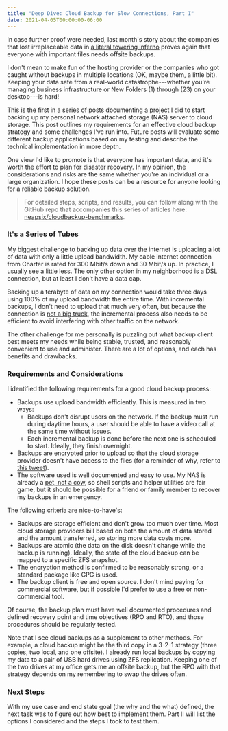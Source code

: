 ```yaml
---
title: "Deep Dive: Cloud Backup for Slow Connections, Part I"
date: 2021-04-05T00:00:00-06:00
---
```

In case further proof were needed, last month's story about the companies that lost irreplaceable data in [a literal towering inferno](https://www.polygon.com/22323078/rust-facepunch-fire-eu-datacenters) proves again that everyone with important files needs offsite backups.

<!--more-->

I don't mean to make fun of the hosting provider or the companies who got caught without backups in multiple locations (OK, maybe them, a little bit). Keeping your data safe from a real-world catastrophe---whether you're managing business infrastructure or New Folders (1) through (23) on your desktop---is hard!

This is the first in a series of posts documenting a project I did to start backing up my personal network attached storage (NAS) server to cloud storage. This post outlines my requirements for an effective cloud backup strategy and some challenges I've run into. Future posts will evaluate some different backup applications based on my testing and describe the technical implementation in more depth.

One view I'd like to promote is that everyone has important data, and it's worth the effort to plan for disaster recovery. In my opinion, the considerations and risks are the same whether you're an individual or a large organization. I hope these posts can be a resource for anyone looking for a reliable backup solution.

> For detailed steps, scripts, and results, you can follow along with the GitHub repo that accompanies this series of articles here: [neapsix/cloudbackup-benchmarks](https://github.com/neapsix/cloudbackup-benchmarks).

### It's a Series of Tubes

My biggest challenge to backing up data over the internet is uploading a lot of data with only a little upload bandwidth. My cable internet connection from Charter is rated for 300 Mbit/s down and 30 Mbit/s up. In practice, I usually see a little less. The only other option in my neighborhood is a DSL connection, but at least I don't have a data cap.

Backing up a terabyte of data on my connection would take three days using 100% of my upload bandwidth the entire time. With incremental backups, I don't need to upload that much very often, but because the connection is [not a big truck](https://youtu.be/f99PcP0aFNE), the incremental process also needs to be efficient to avoid interfering with other traffic on the network.

The other challenge for me personally is puzzling out what backup client best meets my needs while being stable, trusted, and reasonably convenient to use and administer. There are a lot of options, and each has benefits and drawbacks.

### Requirements and Considerations

I identified the following requirements for a good cloud backup process:
* Backups use upload bandwidth efficiently. This is measured in two ways:
    * Backups don't disrupt users on the network. If the backup must run during daytime hours, a user should be able to have a video call at the same time without issues.
    * Each incremental backup is done before the next one is scheduled to start. Ideally, they finish overnight.
* Backups are encrypted prior to upload so that the cloud storage provider doesn't have access to the files (for a reminder of why, refer to [this tweet](https://twitter.com/Benjojo12/status/1373707799054712836?s=20)).
* The software used is well documented and easy to use. My NAS is already a [pet, not a cow](http://cloudscaling.com/blog/cloud-computing/the-history-of-pets-vs-cattle/), so shell scripts and helper utilities are fair game, but it should be possible for a friend or family member to recover my backups in an emergency.

The following criteria are nice-to-have's:
* Backups are storage efficient and don't grow too much over time. Most cloud storage providers bill based on both the amount of data stored and the amount transferred, so storing more data costs more.
* Backups are atomic (the data on the disk doesn't change while the backup is running). Ideally, the state of the cloud backup can be mapped to a specific ZFS snapshot.
* The encryption method is confirmed to be reasonably strong, or a standard package like GPG is used.
* The backup client is free and open source. I don't mind paying for commercial software, but if possible I'd prefer to use a free or non-commercial tool.

Of course, the backup plan must have well documented procedures and defined recovery point and time objectives (RPO and RTO), and those procedures should be regularly tested.

Note that I see cloud backups as a supplement to other methods. For example, a cloud backup might be the third copy in a 3-2-1 strategy (three copies, two local, and one offsite). I already run local backups by copying my data to a pair of USB hard drives using ZFS replication. Keeping one of the two drives at my office gets me an offsite backup, but the RPO with that strategy depends on my remembering to swap the drives often.

### Next Steps

With my use case and end state goal (the why and the what) defined, the next task was to figure out how best to implement them. Part II will list the options I considered and the steps I took to test them.

